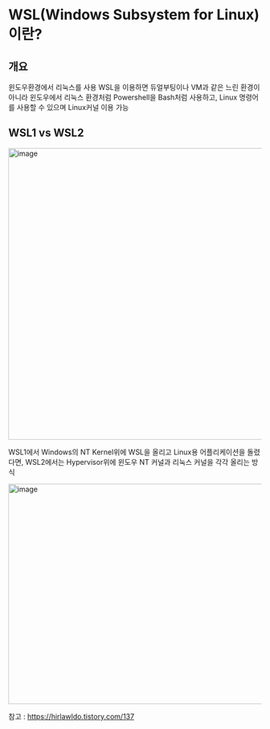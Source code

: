 # WSL(Windows Subsystem for Linux)이란?
## 개요
윈도우환경에서 리눅스를 사용 
WSL을 이용하면 듀얼부팅이나 VM과 같은 느린 환경이 아니라 윈도우에서 리눅스 환경처럼 Powershell을 Bash처럼 사용하고, Linux 명령어를 사용할 수 있으며 Linux커널 이용 가능

## WSL1 vs WSL2

<img width="529" height="581" alt="image" src="https://github.com/user-attachments/assets/3c356d09-575a-4742-8fa1-87ae6cc93c2c" />

WSL1에서 Windows의 NT Kernel위에 WSL을 올리고 Linux용 어플리케이션을 돌렸다면,
WSL2에서는 Hypervisor위에 윈도우 NT 커널과 리눅스 커널을 각각 올리는 방식

<img width="616" height="439" alt="image" src="https://github.com/user-attachments/assets/cb2cdbc8-7682-44c2-b5da-cde539299f6d" />

참고 : https://hirlawldo.tistory.com/137
